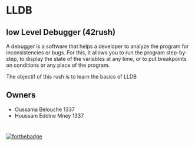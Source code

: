 # LLDB
## low Level Debugger (42rush)

A debugger is a software that helps a developer to analyze the program for inconsistencies
or bugs. For this, it allows you to run the program step-by-step, to display the state of
the variables at any time, or to put breakpoints on conditions or any place of the program.

The objectif of this rush is to learn the basics of LLDB

## Owners
- Oussama Belouche 1337
- Houssam Eddine Mney 1337

#
[![forthebadge](https://forthebadge.com/images/badges/powered-by-black-magic.svg)](https://forthebadge.com)
